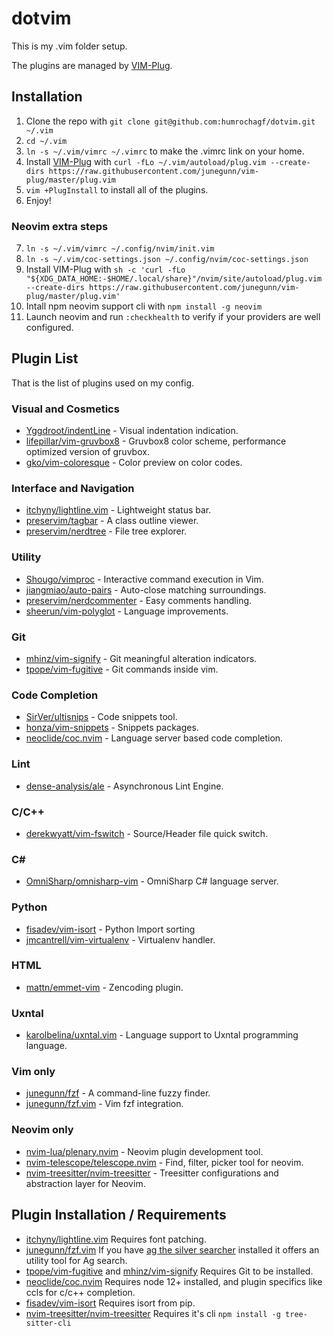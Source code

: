# dotvim

This is my .vim folder setup.

The plugins are managed by [VIM-Plug](https://github.com/junegunn/vim-plug).

## Installation

1. Clone the repo with `git clone git@github.com:humrochagf/dotvim.git ~/.vim`
2. `cd ~/.vim`
3. `ln -s ~/.vim/vimrc ~/.vimrc` to make the .vimrc link on your home.
4. Install [VIM-Plug](https://github.com/junegunn/vim-plug) with `curl -fLo ~/.vim/autoload/plug.vim --create-dirs https://raw.githubusercontent.com/junegunn/vim-plug/master/plug.vim`
5. `vim +PlugInstall` to install all of the plugins.
6. Enjoy!

### Neovim extra steps

7. `ln -s ~/.vim/vimrc ~/.config/nvim/init.vim`
8. `ln -s ~/.vim/coc-settings.json ~/.config/nvim/coc-settings.json`
9. Install VIM-Plug with `sh -c 'curl -fLo "${XDG_DATA_HOME:-$HOME/.local/share}"/nvim/site/autoload/plug.vim --create-dirs https://raw.githubusercontent.com/junegunn/vim-plug/master/plug.vim'`
10. Intall npm neovim support cli with `npm install -g neovim`
11. Launch neovim and run `:checkhealth` to verify if your providers are well configured.

## Plugin List

That is the list of plugins used on my config.

### Visual and Cosmetics

* [Yggdroot/indentLine](https://github.com/Yggdroot/indentLine) - Visual indentation indication.
* [lifepillar/vim-gruvbox8](https://github.com/lifepillar/vim-gruvbox8) - Gruvbox8 color scheme, performance optimized version of gruvbox.
* [gko/vim-coloresque](https://github.com/gko/vim-coloresque) - Color preview on color codes.

### Interface and Navigation

* [itchyny/lightline.vim](https://github.com/itchyny/lightline.vim) - Lightweight status bar.
* [preservim/tagbar](https://github.com/preservim/tagbar) - A class outline viewer.
* [preservim/nerdtree](https://github.com/preservim/nerdtree) - File tree explorer.

### Utility

* [Shougo/vimproc](https://github.com/Shougo/vimproc) - Interactive command execution in Vim.
* [jiangmiao/auto-pairs](https://github.com/jiangmiao/auto-pairs) - Auto-close matching surroundings.
* [preservim/nerdcommenter](https://github.com/preservim/nerdcommenter) - Easy comments handling.
* [sheerun/vim-polyglot](https://github.com/sheerun/vim-polyglot) - Language improvements.

### Git

* [mhinz/vim-signify](https://github.com/mhinz/vim-signify) - Git meaningful alteration indicators.
* [tpope/vim-fugitive](https://github.com/tpope/vim-fugitive) - Git commands inside vim.

### Code Completion

* [SirVer/ultisnips](https://github.com/SirVer/ultisnips) - Code snippets tool.
* [honza/vim-snippets](https://github.com/honza/vim-snippets) - Snippets packages.
* [neoclide/coc.nvim](https://github.com/neoclide/coc.nvim) - Language server based code completion.

### Lint

* [dense-analysis/ale](https://github.com/dense-analysis/ale) - Asynchronous Lint Engine.

### C/C++

* [derekwyatt/vim-fswitch](https://github.com/derekwyatt/vim-fswitch) - Source/Header file quick switch.

### C#

* [OmniSharp/omnisharp-vim](https://github.com/OmniSharp/omnisharp-vim) - OmniSharp C# language server.

### Python

* [fisadev/vim-isort](https://github.com/fisadev/vim-isort) - Python Import sorting
* [jmcantrell/vim-virtualenv](https://github.com/jmcantrell/vim-virtualenv) - Virtualenv handler.

### HTML

* [mattn/emmet-vim](https://github.com/mattn/emmet-vim) - Zencoding plugin.

### Uxntal

* [karolbelina/uxntal.vim](https://github.com/karolbelina/uxntal.vim) - Language support to Uxntal programming language.

### Vim only

* [junegunn/fzf](https://github.com/junegunn/fzf) - A command-line fuzzy finder.
* [junegunn/fzf.vim](https://github.com/junegunn/fzf.vim) - Vim fzf integration.

### Neovim only

* [nvim-lua/plenary.nvim](https://github.com/nvim-lua/plenary.nvim) - Neovim plugin development tool.
* [nvim-telescope/telescope.nvim](https://github.com/nvim-telescope/telescope.nvim) - Find, filter, picker tool for neovim.
* [nvim-treesitter/nvim-treesitter](https://github.com/nvim-treesitter/nvim-treesitter) - Treesitter configurations and abstraction layer for Neovim.

## Plugin Installation / Requirements

* [itchyny/lightline.vim](https://github.com/itchyny/lightline.vim) Requires font patching.
* [junegunn/fzf.vim](https://github.com/junegunn/fzf.vim) If you have [ag the silver searcher](https://github.com/ggreer/the_silver_searcher) installed it offers an utility tool for Ag search.
* [tpope/vim-fugitive](https://github.com/tpope/vim-fugitive) and [mhinz/vim-signify](https://github.com/mhinz/vim-signify) Requires Git to be installed.
* [neoclide/coc.nvim](https://github.com/neoclide/coc.nvim) Requires node 12+ installed, and plugin specifics like ccls for c/c++ completion.
* [fisadev/vim-isort](https://github.com/fisadev/vim-isort) Requires isort from pip.
* [nvim-treesitter/nvim-treesitter](https://github.com/nvim-treesitter/nvim-treesitter) Requires it's cli `npm install -g tree-sitter-cli`
